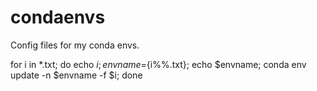 # condaenvs
Config files for my conda envs.

for i in *.txt; do echo $i; envname=${i%%.txt}; echo $envname; conda env update -n $envname -f $i; done
